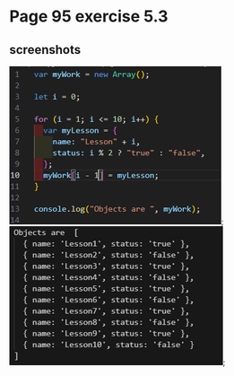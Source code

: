 # Page 95 exercise 5.3

## screenshots

![code](screenshots/code.PNG);
![output](screenshots/output.PNG);
